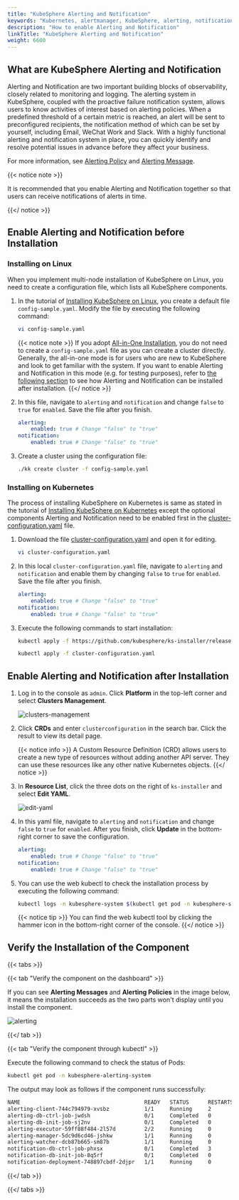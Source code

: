 ```yaml
---
title: "KubeSphere Alerting and Notification"
keywords: "Kubernetes, alertmanager, KubeSphere, alerting, notification"
description: "How to enable Alerting and Notification"
linkTitle: "KubeSphere Alerting and Notification"
weight: 6600
---
```


## What are KubeSphere Alerting and Notification

Alerting and Notification are two important building blocks of observability, closely related to monitoring and logging. The alerting system in KubeSphere, coupled with the proactive failure notification system, allows users to know activities of interest based on alerting policies. When a predefined threshold of a certain metric is reached, an alert will be sent to preconfigured recipients, the notification method of which can be set by yourself, including Email, WeChat Work and Slack. With a highly functional alerting and notification system in place, you can quickly identify and resolve potential issues in advance before they affect your business.

For more information, see [Alerting Policy](../../project-user-guide/alerting/alerting-policy/) and [Alerting Message](../../project-user-guide/alerting/alerting-message/).

{{< notice note >}}

It is recommended that you enable Alerting and Notification together so that users can receive notifications of alerts in time.

{{</ notice >}}

## Enable Alerting and Notification before Installation

### Installing on Linux

When you implement multi-node installation of KubeSphere on Linux, you need to create a configuration file, which lists all KubeSphere components.

1. In the tutorial of [Installing KubeSphere on Linux](../../installing-on-linux/introduction/multioverview/), you create a default file `config-sample.yaml`. Modify the file by executing the following command:

    ```bash
    vi config-sample.yaml
    ```

    {{< notice note >}}
If you adopt [All-in-One Installation](../../quick-start/all-in-one-on-linux/), you do not need to create a `config-sample.yaml` file as you can create a cluster directly. Generally, the all-in-one mode is for users who are new to KubeSphere and look to get familiar with the system. If you want to enable Alerting and Notification in this mode (e.g. for testing purposes), refer to [the following section](#enable-alerting-and-notification-after-installation) to see how Alerting and Notification can be installed after installation.
    {{</ notice >}}

2. In this file, navigate to `alerting` and `notification` and change `false` to `true` for `enabled`. Save the file after you finish.

    ```yaml
    alerting:
        enabled: true # Change "false" to "true"
    notification:
        enabled: true # Change "false" to "true"
    ```

3. Create a cluster using the configuration file:

    ```bash
    ./kk create cluster -f config-sample.yaml
    ```

### **Installing on Kubernetes**

The process of installing KubeSphere on Kubernetes is same as stated in the tutorial of [Installing KubeSphere on Kubernetes](../../installing-on-kubernetes/introduction/overview/) except the optional components Alerting and Notification need to be enabled first in the [cluster-configuration.yaml](https://github.com/kubesphere/ks-installer/releases/download/v3.0.0/cluster-configuration.yaml) file.

1. Download the file [cluster-configuration.yaml](https://github.com/kubesphere/ks-installer/releases/download/v3.0.0/cluster-configuration.yaml) and open it for editing.

    ```bash
    vi cluster-configuration.yaml
    ```

2. In this local `cluster-configuration.yaml` file, navigate to `alerting` and `notification` and enable them by changing `false` to `true` for `enabled`. Save the file after you finish.

    ```yaml
    alerting:
        enabled: true # Change "false" to "true"
    notification:
        enabled: true # Change "false" to "true"
    ```

3. Execute the following commands to start installation:

    ```bash
    kubectl apply -f https://github.com/kubesphere/ks-installer/releases/download/v3.0.0/kubesphere-installer.yaml

    kubectl apply -f cluster-configuration.yaml
    ```

## Enable Alerting and Notification after Installation

1. Log in to the console as `admin`. Click **Platform** in the top-left corner and select **Clusters Management**.
    
    ![clusters-management](/images/docs/enable-pluggable-components/kubesphere-alerting-and-notification/clusters-management.png)
    
2. Click **CRDs** and enter `clusterconfiguration` in the search bar. Click the result to view its detail page.

    {{< notice info >}}
A Custom Resource Definition (CRD) allows users to create a new type of resources without adding another API server. They can use these resources like any other native Kubernetes objects.
    {{</ notice >}}

3. In **Resource List**, click the three dots on the right of `ks-installer` and select **Edit YAML**.

    ![edit-yaml](/images/docs/enable-pluggable-components/kubesphere-alerting-and-notification/edit-yaml.png)

4. In this yaml file, navigate to `alerting` and `notification` and change `false` to `true` for `enabled`. After you finish, click **Update** in the bottom-right corner to save the configuration.

    ```yaml
    alerting:
        enabled: true # Change "false" to "true"
    notification:
        enabled: true # Change "false" to "true"
    ```

5. You can use the web kubectl to check the installation process by executing the following command:

    ```bash
    kubectl logs -n kubesphere-system $(kubectl get pod -n kubesphere-system -l app=ks-install -o jsonpath='{.items[0].metadata.name}') -f
    ```

    {{< notice tip >}}
You can find the web kubectl tool by clicking the hammer icon in the bottom-right corner of the console.
    {{</ notice >}}

## Verify the Installation of the Component

{{< tabs >}}

{{< tab "Verify the component on the dashboard" >}}

If you can see **Alerting Messages** and **Alerting Policies** in the image below, it means the installation succeeds as the two parts won't display until you install the component.

![alerting](/images/docs/enable-pluggable-components/kubesphere-alerting-and-notification/alerting.png)

{{</ tab >}}

{{< tab "Verify the component through kubectl" >}}

Execute the following command to check the status of Pods:

```bash
kubectl get pod -n kubesphere-alerting-system
```

The output may look as follows if the component runs successfully:

```bash
NAME                                       READY   STATUS      RESTARTS   AGE
alerting-client-744c794979-xvsbz           1/1     Running     2          36m
alerting-db-ctrl-job-jwdsh                 0/1     Completed   0          36m
alerting-db-init-job-sj2nv                 0/1     Completed   0          36m
alerting-executor-59ff88f484-2l57d         2/2     Running     0          36m
alerting-manager-5dc9d6cd46-jshkw          1/1     Running     0          36m
alerting-watcher-dcb87b665-sm87b           1/1     Running     0          36m
notification-db-ctrl-job-phxsx             0/1     Completed   3          36m
notification-db-init-job-8q5rf             0/1     Completed   0          36m
notification-deployment-748897cbdf-2djpr   1/1     Running     0          36m
```

{{</ tab >}}

{{</ tabs >}}